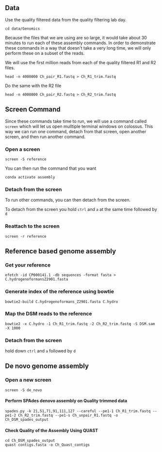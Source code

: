 ## Data
Use the quality filtered data from the quality filtering lab day.

```{BASH}
cd data/Genomics
```

Because the files that we are using are so large, it would take about 30 minutes to run each of these assembly commands.  In order to demonstrate these commands in a way that doesn't take a very long time, we will only perform these on a subset of the reads.

We will use the first million reads from each of the quality filtered R1 and R2 files.

```{BASH}
head -n 4000000 Ch_pair_R1.fastq > Ch_R1_trim.fastq
```
Do the same with the R2 file
```{BASH}
head -n 4000000 Ch_pair_R2.fastq > Ch_R2_trim.fastq
```

## Screen Command
Since these commands take time to run, we will use a command called `screen` which will let us open mulltiple terminal windows on colossus.  This way we can run one command, detach from that screen, open another screen, and then run another command.

### Open a screen
```{BASH}
screen -S reference
```
You can then run the command that you want

```{BASH}
conda activate assembly
```
### Detach from the screen
To run other commands, you can then detach from the screen.

To detach from the screen you hold `ctrl` and `a` at the same time followed by `d`  

### Reattach to the screen
```{BASH}
screen -r reference
```

## Reference based genome assembly

### Get your reference
```{BASH}
efetch -id CP000141.1 -db sequences -format fasta > C.hydrogenoformansZ2901.fasta
```

### Generate index of the reference using bowtie
```{BASH}
bowtie2-build C.hydrogenoformans_Z2901.fasta C.hydro
```

### Map the DSM reads to the reference
```{BASH}
bowtie2 -x C.hydro -1 Ch_R1_trim.fastq -2 Ch_R2_trim.fastq -S DSM.sam -X 1000
```

### Detach from the screen
hold down `ctrl` and `a` followed by `d`

## De novo genome assembly

### Open a new screen
```{BASH}
screen -S de_novo
```

#### Perform SPAdes denovo assembly on Quality trimmed data
```{BASH}
spades.py -k 21,51,71,91,111,127 --careful --pe1-1 Ch_R1_trim.fastq --pe1-2 Ch_R2_trim.fastq --pe1-s Ch_unpair_R1.fastq -o Ch_DSM_spades_output
```

#### Check Quality of the Assembly Using QUAST
```{BASH}
cd Ch_DSM_spades_output
quast contigs.fasta -o Ch_Quast_contigs
```

